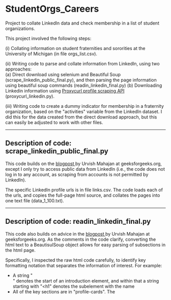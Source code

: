 # StudentOrgs_Careers
Project to collate LinkedIn data and check membership in a list of student organizations. 

This project involved the following steps:

(i) Collating information on student fraternities and sororities at the University of Michigan (in file orgs_list.csv).

(ii) Writing code to parse and collate information from LinkedIn, using two approaches:   
(a) Direct download using selenium and Beautiful Soup (scrape_linkedin_public_final.py), and then parsing the page information using beautiful soup commands (readin_linkedin_final.py)
(b) Downloading Linkedin information using <a href="https://nubela.co/proxycurl/linkedin" target="_blank">Proxycurl profile scraping API</a> (proxycurl_linkedin.py).

(iii) Writing code to create a dummy indicator for membership in a fraternity organization, based on the "activities" variable from the LinkedIn dataset.  I did this for the data created from the direct download approach, but this can easily be adjusted to work with other files.

---------------------------------------------------------------------------------------------
Description of code: scrape_linkedin_public_final.py 
-
This code builds on the <a href="https://www.geeksforgeeks.org/scrape-linkedin-using-selenium-and-beautiful-soup-in-python/"> blogpost </a> by Urvish Mahajan at geeksforgeeks.org, except I only try to access public data from LinkedIn (i.e., the code does not log in to any account, as scraping from accounts is not permitted by LinkedIn). 

The specific LinkedIn profile urls is in file links.csv.  The code loads each of the urls, and copies the full-page html source, and collates the pages into one text file (data_1_100.txt).

---------------------------------------------------------------------------------------------
Description of code: readin_linkedin_final.py 
-
This code also builds on advice in the <a href="https://www.geeksforgeeks.org/scrape-linkedin-using-selenium-and-beautiful-soup-in-python/"> blogpost </a> by Urvish Mahajan at geeksforgeeks.org. As the comments in the code clarify, converting the html text to a BeautisulSoup object allows for easy parsing of subsections in the html page.

Specifically, I inspected the raw html code carefully, to identify key formatting notation that separates the information of interest. For example:
* A string "<div class= "pv-text-details__left-panel">" denotes the start of an introduction element, and within that a string starting with "<h1" denotes the subelement with the name
* All of the key sections are in "profile-cards".  The  






